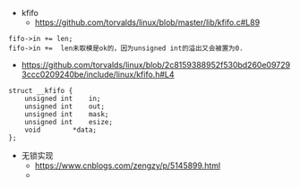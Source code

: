 
- kfifo
    - https://github.com/torvalds/linux/blob/master/lib/kfifo.c#L89

```
fifo->in += len;
fifo->in +=  len未取模是ok的，因为unsigned int的溢出又会被置为0.

```  
  - https://github.com/torvalds/linux/blob/2c8159388952f530bd260e097293ccc0209240be/include/linux/kfifo.h#L4
```
struct __kfifo {
	unsigned int	in;
	unsigned int	out;
	unsigned int	mask;
	unsigned int	esize;
	void		*data;
};
```
- 无锁实现
  - https://www.cnblogs.com/zengzy/p/5145899.html
  - 
